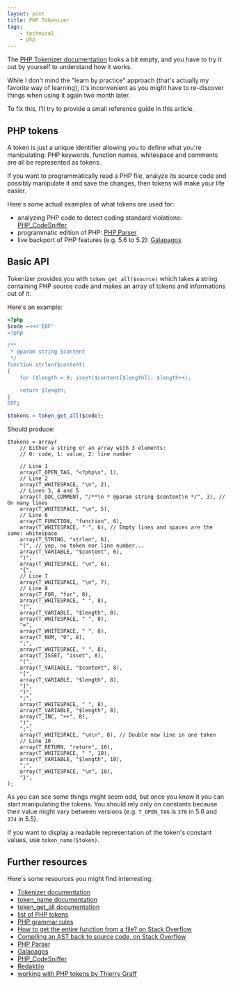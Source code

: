 ```yaml
---
layout: post
title: PHP Tokenizer
tags:
    - technical
    - php
---
```


The [PHP Tokenizer documentation](http://www.php.net/manual/en/book.tokenizer.php)
looks a bit empty, and you have to try it out by yourself to understand how it
works.

While I don't mind the "learn by practice" approach (that's actually my
favorite way of learning), it's inconvenient as you might have to re-discover
things when using it again two month later.

To fix this, I'll try to provide a small reference guide in this article.

## PHP tokens

A token is just a unique identifier allowing you to define what you're
manipulating: PHP keywords, function names, whitespace and comments are all be
represented as tokens.

If you want to programmatically read a PHP file, analyze its source code and
possibly manipulate it and save the changes, then tokens will make your life
easier.

Here's some actual examples of what tokens are used for:

* analyzing PHP code to detect coding standard violations:
  [PHP_CodeSniffer](https://github.com/squizlabs/PHP_CodeSniffer)
* programmatic edition of PHP: [PHP Parser](https://github.com/nikic/PHP-Parser)
* live backport of PHP features (e.g. 5.6 to 5.2):
  [Galapagos](https://github.com/igorw/galapagos#galapagos)

## Basic API

Tokenizer provides you with `token_get_all($source)` which takes a string
containing PHP source code and makes an array of tokens and informations out of
it.

Here's an example:

```php
<?php
$code =<<<'EOF'
<?php

/**
 * @param string $content
 */
function strlen($content)
{
    for ($length = 0; isset($content[$length]); $length++);

    return $length;
}
EOF;

$tokens = token_get_all($code);
```

Should produce:

```
$tokens = array(
    // Either a string or an array with 3 elements:
    // 0: code, 1: value, 2: line number

    // Line 1
    array(T_OPEN_TAG, "<?php\n", 1),
    // Line 2
    array(T_WHITESPACE, "\n", 2),
    // Lines 3, 4 and 5
    array(T_DOC_COMMENT, "/**\n * @param string $content\n */", 3), // On many lines
    array(T_WHITESPACE, "\n", 5),
    // Line 6
    array(T_FUNCTION, "function", 6),
    array(T_WHITESPACE, " ", 6), // Empty lines and spaces are the same: whitespace
    array(T_STRING, "strlen", 6),
    "(", // yep, no token nor line number...
    array(T_VARIABLE, "$content", 6),
    ")",
    array(T_WHITESPACE, "\n", 6),
    "{",
    // Line 7
    array(T_WHITESPACE, "\n", 7),
    // Line 8
    array(T_FOR, "for", 8),
    array(T_WHITESPACE, " ", 8),
    "(",
    array(T_VARIABLE, "$length", 8),
    array(T_WHITESPACE, " ", 8),
    "=",
    array(T_WHITESPACE, " ", 8),
    array(T_NUM, "0", 8),
    ";",
    array(T_WHITESPACE, " ", 8),
    array(T_ISSET, "isset", 8),
    "(",
    array(T_VARIABLE, "$content", 8),
    "[",
    array(T_VARIABLE, "$length", 8),
    "]",
    ")",
    ";",
    array(T_WHITESPACE, " ", 8),
    array(T_VARIABLE, "$length", 8),
    array(T_INC, "++", 8),
    ")",
    ";",
    array(T_WHITESPACE, "\n\n", 8), // Double new line in one token
    // Line 10
    array(T_RETURN, "return", 10),
    array(T_WHITESPACE, " ", 10),
    array(T_VARIABLE, "$length", 10),
    ";",
    array(T_WHITESPACE, "\n", 10),
    "}",
);
```

As you can see some things might seem odd, but once you know it you can start
manipulating the tokens. You should rely only on constants because their value
might vary between versions (e.g. `T_OPEN_TAG` is `376` in 5.6 and `374` in
5.5).

If you want to display a readable representation of the token's constant values,
use `token_name($token)`.

## Further resources

Here's some resources you might find interresting:

* [Tokenizer documentation](http://www.php.net/manual/en/book.tokenizer.php)
* [token_name documentation](http://www.php.net/manual/en/function.token-name.php)
* [token_get_all documentation](http://www.php.net/manual/en/function.token-get-all.php)
* [list of PHP tokens](http://www.php.net/manual/en/tokens.php)
* [PHP grammar rules](https://github.com/php/php-src/blob/master/Zend/zend_language_parser.y)
* [How to get the entire function from a file? on Stack Overflow](http://stackoverflow.com/a/2751170/3437428)
* [Compiling an AST back to source code, on Stack Overflow](http://stackoverflow.com/questions/5832412/compiling-an-ast-back-to-source-code)
* [PHP Parser](https://github.com/nikic/PHP-Parser)
* [Galapagos](https://github.com/igorw/galapagos#galapagos)
* [PHP_CodeSniffer](https://github.com/squizlabs/PHP_CodeSniffer)
* [Redaktilo](https://github.com/gnugat/redaktilo)
* [working with PHP tokens by Thierry Graff](http://www.tig12.net/spip/Working-with-PHP-tokens.html)
